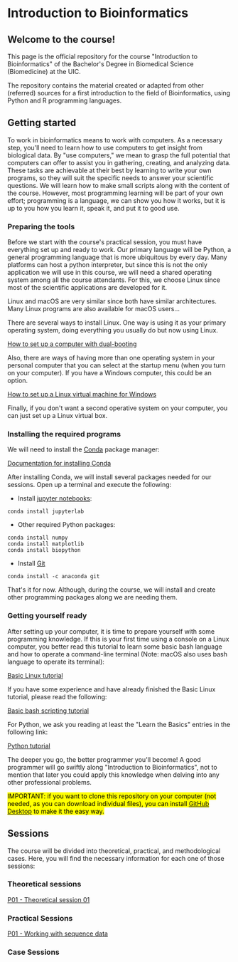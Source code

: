 # Introduction to Bioinformatics

## Welcome to the course!

This page is the official repository for the course "Introduction to Bioinformatics" of the Bachelor's Degree in Biomedical Science (Biomedicine) at the UIC.

The repository contains the material created or adapted from other (referred) sources for a first introduction to the field of Bioinformatics, using Python and R programming languages. 

## Getting started

To work in bioinformatics means to work with computers. As a necessary step, you'll need to learn how to use computers to get insight from biological data. By "use computers," we mean to grasp the full potential that computers can offer to assist you in gathering, creating, and analyzing data. These tasks are achievable at their best by learning to write your own programs, so they will suit the specific needs to answer your scientific questions. We will learn how to make small scripts along with the content of the course. However, most programming learning will be part of your own effort; programming is a language, we can show you how it works, but it is up to you how you learn it, speak it, and put it to good use.

### Preparing the tools

Before we start with the course's practical session, you must have everything set up and ready to work. Our primary language will be Python, a general programming language that is more ubiquitous by every day. Many platforms can host a python interpreter, but since this is not the only application we will use in this course, we will need a shared operating system among all the course attendants. For this, we choose Linux since most of the scientific applications are developed for it.

Linux and macOS are very similar since both have similar architectures. Many Linux programs are also available for macOS users...

There are several ways to install Linux. One way is using it as your primary operating system, doing everything you usually do but now using Linux.

[How to set up a computer with dual-booting](https://itsfoss.com/install-ubuntu-1404-dual-boot-mode-windows-8-81-uefi/)

Also, there are ways of having more than one operating system in your personal computer that you can select at the startup menu (when you turn on your computer). If you have a Windows computer, this could be an option.

[How to set up a Linux virtual machine for Windows](https://www.thomasmaurer.ch/2019/06/how-to-create-an-ubuntu-vm-on-windows-10/)

Finally, if you don't want a second operative system on your computer, you can just set up a Linux virtual box. 

### Installing the required programs

We will need to install the [Conda](https://docs.conda.io/en/latest/) package manager:

[Documentation for installing Conda](https://docs.conda.io/projects/conda/en/latest/user-guide/install/)

After installing Conda, we will install several packages needed for our sessions. Open up a terminal and execute the following:

* Install [jupyter notebooks](https://jupyter.org/install):
```
conda install jupyterlab
```
* Other required Python packages:
```
conda install numpy
conda install matplotlib
conda install biopython
```

* Install [Git](https://git-scm.com/)
```
conda install -c anaconda git
```

That's it for now. Although, during the course, we will install and create other programming packages along we are needing them.


### Getting yourself ready

After setting up your computer, it is time to prepare yourself with some programming knowledge. If this is your first time using a console on a Linux computer, you better read this tutorial to learn some basic bash language and how to operate a command-line terminal (Note: macOS also uses bash language to operate its terminal):

[Basic Linux tutorial](https://ryanstutorials.net/linuxtutorial/)

If you have some experience and have already finished the Basic Linux tutorial, please read the following:

[Basic bash scripting tutorial](https://ryanstutorials.net/bash-scripting-tutorial/)

For Python, we ask you reading at least the "Learn the Basics" entries in the following link:

[Python tutorial](https://www.learnpython.org/en/) 

The deeper you go, the better programmer you'll become! A good programmer will go swiftly along "Introduction to Bioinformatics", not to mention that later you could apply this knowledge when delving into any other professional problems. 

<mark>IMPORTANT: if you want to clone this repository on your computer (not needed, as you can download individual files), you can install [GitHub Desktop](https://desktop.github.com) to make it the easy way.
</mark>

## Sessions

The course will be divided into theoretical, practical, and methodological cases. Here, you will find the necessary information for each one of those sessions:

### Theoretical sessions

[P01 - Theoretical session 01]()

### Practical Sessions

[P01 - Working with sequence data](https://github.com/Biocomputing-Teaching/Introduction-to-Bioinformatics/tree/main/practical/P01)

### Case Sessions




